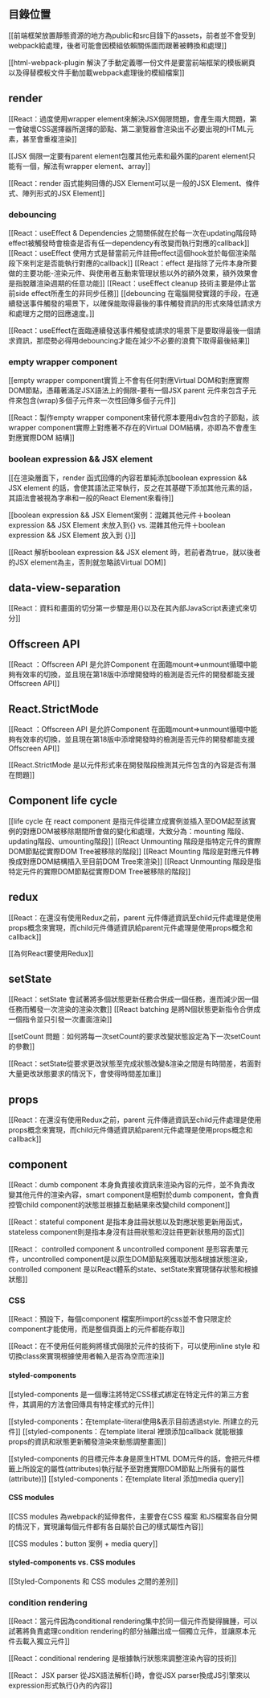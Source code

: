 
## 目錄位置
[[前端框架放置靜態資源的地方為public和src目錄下的assets，前者並不會受到webpack給處理，後者可能會因模組依賴關係圖而跟著被轉換和處理]]

[[html-webpack-plugin 解決了手動定義哪一份文件是要當前端框架的模板網頁以及得替模板文件手動加載webpack處理後的模組檔案]]



## render

[[React：過度使用wrapper element來解決JSX侷限問題，會產生兩大問題，第一會破壞CSS選擇器所選擇的節點、第二瀏覽器會渲染出不必要出現的HTML元素，甚至會重複渲染]]

[[JSX 侷限一定要有parent element包覆其他元素和最外圍的parent element只能有一個，解法有wrapper element、array]]

[[React：render 函式能夠回傳的JSX Element可以是一般的JSX Element、條件式、陣列形式的JSX Element]]

### debouncing
[[React：useEffect & Dependencies 之間關係就在於每一次在updating階段時effect被觸發時會檢查是否有任一dependency有改變而執行對應的callback]]
[[React：useEffect 使用方式是替當前元件註冊effect這個hook並於每個渲染階段下來判定是否能執行對應的callback]]
[[React：effect 是指除了元件本身所要做的主要功能-渲染元件、與使用者互動來管理狀態以外的額外效果，額外效果會是指脫離渲染週期的任意功能]]
[[React：useEffect cleanup 技術主要是停止當前side effect所產生的非同步任務]]
[[debouncing 在電腦開發實踐的手段，在連續發送事件觸發的場景下，以確保能取得最後的事件觸發資訊的形式來降低請求方和處理方之間的回應速度。]]

[[React：useEffect在面臨連續發送事件觸發或請求的場景下是要取得最後一個請求資訊，那麼勢必得用debouncing才能在減少不必要的浪費下取得最後結果]]

### empty wrapper component
[[empty wrapper component實質上不會有任何對應Virtual DOM和對應實際DOM節點，憑藉著滿足JSX語法上的侷限-要有一個JSX parent 元件來包含子元件來包含(wrap)多個子元件來一次性回傳多個子元件]]

[[React：製作empty wrapper component來替代原本要用div包含的子節點，該wrapper component實際上對應著不存在的Virtual DOM結構，亦即為不會產生對應實際DOM 結構]]
### boolean expression && JSX element

[[在渲染層面下，render 函式回傳的內容若單純添加boolean expression && JSX element 的話，會使其語法正常執行，反之在其基礎下添加其他元素的話，其語法會被視為字串和一般的React Element來看待]]

[[boolean expression && JSX Element案例：混雜其他元件＋boolean expression && JSX Element 未放入到{} vs. 混雜其他元件＋boolean expression && JSX Element 放入到 {}]]

[[React 解析boolean expression && JSX element  時，若前者為true，就以後者的JSX element為主，否則就忽略該Virtual DOM]]


## data-view-separation

[[React：資料和畫面的切分第一步驟是用{}以及在其內部JavaScript表達式來切分]]



## Offscreen API

[[React ：Offscreen API 是允許Component 在面臨mount=>unmount循環中能夠有效率的切換，並且現在第18版中添增開發時的檢測是否元件的開發都能支援Offscreen API]]



## React.StrictMode

[[React ：Offscreen API 是允許Component 在面臨mount=>unmount循環中能夠有效率的切換，並且現在第18版中添增開發時的檢測是否元件的開發都能支援Offscreen API]]

[[React.StrictMode 是以元件形式來在開發階段檢測其元件包含的內容是否有潛在問題]]



## Component life cycle

[[life cycle 在 react component 是指元件從建立成實例並插入至DOM起至該實例的對應DOM被移除期間所會做的變化和處理，大致分為：mounting 階段、updating階段、umounting階段]]
[[React Unmounting 階段是指特定元件的實際DOM節點從實際DOM Tree被移除的階段]]
[[React Mounting 階段是對應元件轉換成對應DOM結構插入至目前DOM Tree來渲染]]
[[React Unmounting 階段是指特定元件的實際DOM節點從實際DOM Tree被移除的階段]]


## redux

[[React：在還沒有使用Redux之前，parent 元件傳遞資訊至child元件處理是使用props概念來實現，而child元件傳遞資訊給parent元件處理是使用props概念和callback]]

[[為何React要使用Redux]]


## setState
[[React：setState 會試著將多個狀態更新任務合併成一個任務，進而減少因一個任務而觸發一次渲染的渲染次數]]
[[React batching 是將N個狀態更新指令合併成一個指令並只引發一次畫面渲染]]

[[setCount 問題：如何將每一次setCount的要求改變狀態設定為下一次setCount的參數]]

[[React：setState從要求更改狀態至完成狀態改變&渲染之間是有時間差，若面對大量更改狀態要求的情況下，會使得時間差加重]]

## props
[[React：在還沒有使用Redux之前，parent 元件傳遞資訊至child元件處理是使用props概念來實現，而child元件傳遞資訊給parent元件處理是使用props概念和callback]]



## component

[[React：dumb component 本身負責接收資訊來渲染內容的元件，並不負責改變其他元件的渲染內容，smart component是相對於dumb component，會負責控管child component的狀態並根據互動結果來改變child component]]

[[React：stateful component 是指本身註冊狀態以及對應狀態更新用函式，stateless component則是指本身沒有註冊狀態和沒註冊更新狀態用的函式]]

[[React： controlled component & uncontrolled component 是形容表單元件，uncontrolled component是以原生DOM節點來獲取狀態&根據狀態渲染，controlled component 是以React體系的state、setState來實現儲存狀態和根據狀態]]

### CSS
[[React：預設下，每個component 檔案所import的css並不會只限定於component才能使用，而是整個頁面上的元件都能存取]]

[[React：在不使用任何能夠將樣式侷限於元件的技術下，可以使用inline style 和切換class來實現根據使用者輸入是否為空而渲染]]

#### styled-components

[[styled-components 是一個專注將特定CSS樣式綁定在特定元件的第三方套件，其調用的方法會回傳具有特定樣式的元件]]

[[styled-components：在template-literal使用&表示目前透過style.<element> 所建立的元件]]
[[styled-components：在template literal 裡頭添加callback 就能根據props的資訊和狀態更新觸發渲染來動態調整畫面]]

[[styled-components 的目標元件本身是原生HTML DOM元件的話，會把元件標籤上所設定的屬性(attributes)執行賦予至對應實際DOM節點上所擁有的屬性(attribute)]]
[[styled-components：在template literal 添加media query]]


#### CSS modules

[[CSS modules 為webpack的延伸套件，主要會在CSS 檔案 和JS檔案各自分開的情況下，實現讓每個元件都有各自屬於自己的樣式屬性內容]]

[[CSS modules：button 案例 + media query]]

#### styled-components vs. CSS modules

[[Styled-Components 和 CSS modules 之間的差別]]

### condition rendering

[[React：當元件因為conditional rendering集中於同一個元件而變得臃腫，可以試著將負責處理condition rendering的部分抽離出成一個獨立元件，並讓原本元件去載入獨立元件]]

[[React：conditional rendering 是根據執行狀態來調整渲染內容的技術]]


[[React： JSX parser 從JSX語法解析{}時，會從JSX parser換成JS引擎來以expression形式執行{}內的內容]]